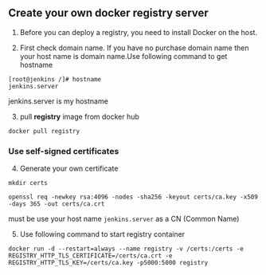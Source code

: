 ## Create your own docker registry server

1. Before you can deploy a registry, you need to install Docker on the host.

2. First check domain name. If you have no purchase domain name then your host name is domain name.Use following command to get hostname
```
[root@jenkins /]# hostname
jenkins.server
```
jenkins.server is my hostname

3. pull **registry** image from docker hub
```
docker pull registry
```

### Use self-signed certificates

4. Generate your own certificate
```
mkdir certs

openssl req -newkey rsa:4096 -nodes -sha256 -keyout certs/ca.key -x509 -days 365 -out certs/ca.crt
```
must be use your host name ```jenkins.server``` as a CN (Common Name)

5. Use following command to start registry container
```
docker run -d --restart=always --name registry -v /certs:/certs -e REGISTRY_HTTP_TLS_CERTIFICATE=/certs/ca.crt -e REGISTRY_HTTP_TLS_KEY=/certs/ca.key -p5000:5000 registry
```
